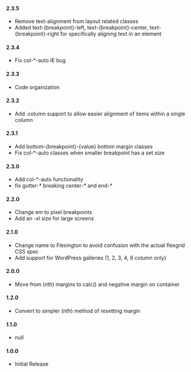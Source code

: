 #### 2.3.5
* Remove text-alignment from layout related classes
* Added text-{breakpoint}-left, text-{breakpoint}-center, text-{breakpoint}-right for specifically aligning text in an element

#### 2.3.4
* Fix col-*-auto IE bug

#### 2.3.3
* Code organization

#### 2.3.2
* Add .column support to allow easier alignment of items within a single column

#### 2.3.1
* Add bottom-{breakpoint}-{value} bottom margin classes
* Fix col-*-auto classes when smaller breakpoint has a set size

#### 2.3.0
* Add col-*-auto functionality
* fix gutter-* breaking center-* and end-*

#### 2.2.0
* Change em to pixel breakpoints
* Add an -xl size for large screens

#### 2.1.0
* Change name to Flexington to avoid confusion with the actual flexgrid CSS spec
* Add support for WordPress galleries (1, 2, 3, 4, 6 column only)

#### 2.0.0
* Move from (nth) margins to calc() and negative margin on container

#### 1.2.0
* Convert to simpler (nth) method of resetting margin

#### 1.1.0
* null

#### 1.0.0
* Initial Release
